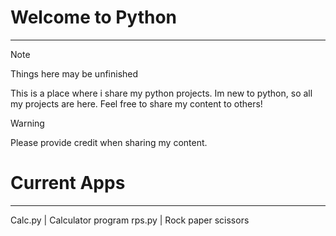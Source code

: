 # Welcome to Python
------------------------------------

> [!NOTE]
> Things here may be unfinished

This is a place where i share my python projects. Im new to python, so all my projects are here.
Feel free to share my content to others!

> [!WARNING]
> Please provide credit when sharing my content.

# Current Apps
--------------------------------------
Calc.py | Calculator program
rps.py  | Rock paper scissors
